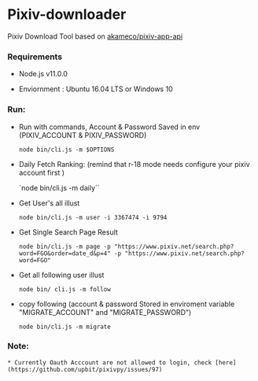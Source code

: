 # Pixiv-downloader

Pixiv Download Tool based on [akameco/pixiv-app-api](https://github.com/akameco/pixiv-app-api)

### Requirements 

* Node.js v11.0.0

* Enviornment : Ubuntu 16.04 LTS or Windows 10
    
### Run:

* Run with commands, Account & Password Saved in env (PIXIV_ACCOUNT & PIXIV_PASSWORD)

    `node bin/cli.js -m $OPTIONS`

* Daily Fetch Ranking: (remind that r-18 mode needs configure your pixiv account first )

    `node bin/cli.js -m daily``

* Get User's all illust

    `node bin/cli.js -m user -i 3367474 -i 9794`

* Get Single Search Page Result

    `node bin/cli.js -m page -p "https://www.pixiv.net/search.php?word=FGO&order=date_d&p=4" -p "https://www.pixiv.net/search.php?word=FGO"`

* Get all following user illust

    `node bin/ cli.js -m follow`

* copy following (account & password Stored in enviroment variable "MIGRATE_ACCOUNT" and "MIGRATE_PASSWORD")

    `node bin/cli.js -m migrate`

### Note:

    * Currently Oauth Acccount are not allowed to login, check [here](https://github.com/upbit/pixivpy/issues/97)

